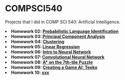 # COMPSCI540

<p> Projects that I did in COMP SCI 540: Artificial Intelligence.
  <li> <b>Homework 02: <a href="https://github.com/arunike/CS540/tree/main/Homework%2002/hw2.pdf/" target="blank">Probabilistic Language Identification</a> </b> </li> 
  <li> <b>Homework 03: <a href="https://github.com/arunike/CS540/tree/main/Homework%2003/hw3.pdf/" target="blank">Principal Component Analysis</a> </b> </li>
  <li> <b>Homework 04: <a href="https://github.com/arunike/CS540/tree/main/Homework%2004/hw4.pdf/" target="blank">Clustering</a> </b> </li>
  <li> <b>Homework 05: <a href="https://github.com/arunike/CS540/tree/main/Homework%2005/hw5.pdf/" target="blank">Linear Regression</a> </b </li>
  <li> <b>Homework 06: <a href="https://github.com/arunike/CS540/tree/main/Homework%2006/hw6.pdf/" target="blank">Intro to Neural Network</a> </b> </li>
  <li> <b>Homework 07: <a href="https://github.com/arunike/CS540/tree/main/Homework%2007/hw7.pdf/" target="blank">Convolutional Neural Network</a> </b> </li>
  <li> <b>Homework 08: <a href="https://github.com/arunike/CS540/tree/main/Homework%2008/hw8.pdf/" target="blank">A* on the 7th-tile Puzzle</a> </b> </li>
  <li> <b>Homework 09: <a href="https://github.com/arunike/CS540/tree/main/Homework%2009/hw9.pdf/" target="blank">Creating a Game AI: Teeko</a> </b> </li>
  <li> <b>Homework 10: <a href="https://github.com/arunike/CS540/tree/main/Homework%2010/hw10.pdf/" target="blank">xxx</a> </b> </li>
</p>
